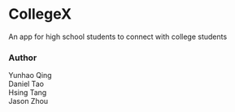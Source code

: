 # CollegeX
An app for high school students to connect with college students

### Author

Yunhao Qing<br/>
Daniel Tao<br/>
Hsing Tang<br/>
Jason Zhou 
